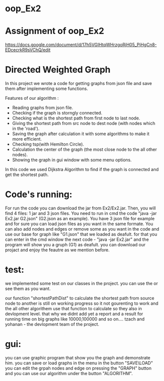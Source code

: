 # oop_Ex2
# Assignment of oop_Ex2
https://docs.google.com/document/d/17h5VGIHtqWHrzgoRjH05_PjHgCn8-EDcecrkR9sVChQ/edit
# Directed Weighted Graph
In this project we wrote a code for getting graphs from json file and save them after implementing some functions.

Features of our algorithm :
- Reading graphs from json file.
- Checking if the graph is storngly connected.
- Checking what is the shortest path from first node to last node.
- Giving the shortest path from src node to dest node (with nodes which in the 'road').
- Saving the graph after calculation it with some algorithms to make it more efficient. 
- Checking tsp(with Hemilton Circle).
- Calculation the center of the graph (the most close node to the all other nodes).
- Showing the graph in gui window with some menu options.

In this code we used Dijkstra Algorithm to find if the graph is connected and get the shortest path.

# Code's running:
For run the code you can download the jar from Ex2/Ex2.jar. Then, you will find 4 files: 1 jar and 3 json files.
You need to run in cmd the code "java -jar Ex2.jar G2.json" (G2.json as an example).
You have 3 json file for example and for sure you can load json files as you want in the same formate.
You can also add nodes and edges or remove some as you want in the code and use our base for graph like "G1.json" that we loaded as deafult.
for that you can enter in the cmd window the next code  - "java -jar Ex2.jar" and the program will show you a gruph (G1) as deafult.
you can download our projact and enjoy the feautre as we mention before.

# test:
we implemented some test on our classes in the project. you can use the or see them as you want.

our function "shortestPathDist" to calculate the shortest path from source node to another is still on working progress so it not gourenting to work and the all other algorithem use that function to calculate so they also in devlopment level.
that why we didnt add yet a report and a result for running time on big graphs like 10000,100000 and so on....
tzach and yohanan - the devlopment team of the project.

# gui:
you can use graphic program that show you the graph and demonstrate him.
you can save or load graphs in the menu in the button "SAVE\LOAD"
you can edit the grpah nodes and edge on pressing the "GRAPH" button
and you can use our algorithm under the button "ALGORITHM". 

